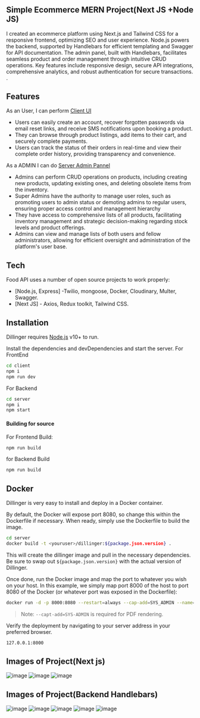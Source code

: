 #
## Simple Ecommerce  MERN Project(Next JS +Node JS)





I created an ecommerce platform using Next.js and Tailwind CSS for a responsive frontend, optimizing SEO and user experience. Node.js powers the backend, supported by Handlebars for efficient templating and Swagger for API documentation. The admin panel, built with Handlebars, facilitates seamless product and order management through intuitive CRUD operations. Key features include responsive design, secure API integrations, comprehensive analytics, and robust authentication for secure transactions. .



## Features
As an User, I can perform [Client UI]([t-poc-1.netlify.app](https://shop-more-fe.netlify.app/))
- Users can easily create an account, recover forgotten passwords via email reset links, and receive SMS notifications upon booking a product.
- They can browse through product listings, add items to their cart, and securely complete payments.
- Users can track the status of their orders in real-time and view their complete order history, providing transparency and convenience.

As a ADMIN I can do [Server Admin Pannel](doc:linking-to-pages#anchor-links)

 - Admins can perform CRUD operations on products, including creating new products, updating existing ones, and deleting obsolete items from the inventory.
 - Super Admins have the authority to manage user roles, such as promoting users to admin status or demoting admins to regular users, ensuring proper access control and management hierarchy
 - They have access to comprehensive lists of all products, facilitating inventory management and strategic decision-making regarding stock levels and product offerings.
 - Admins can view and manage lists of both users and fellow administrators, allowing for efficient oversight and administration of the platform's user base.



## Tech

Food API uses a number of open source projects to work properly:

- [Node.js, Express] -Twilio, mongoose, Docker, Cloudinary, Multer, Swagger.
- [Next JS] - Axios, Redux toolkit, Tailwind CSS.



## Installation

Dillinger requires [Node.js](https://nodejs.org/) v10+ to run.

Install the dependencies and devDependencies and start the server.
For FrontEnd
```sh
cd client 
npm i
npm run dev
```
For Backend
```sh
cd server 
npm i
npm start
```



#### Building for source

For Frontend Build:

```sh
npm run build
```

for Backend Build
```sh
npm run build
```

## Docker

Dillinger is very easy to install and deploy in a Docker container.

By default, the Docker will expose port 8080, so change this within the
Dockerfile if necessary. When ready, simply use the Dockerfile to
build the image.

```sh
cd server
docker build -t <youruser>/dillinger:${package.json.version} .
```

This will create the dillinger image and pull in the necessary dependencies.
Be sure to swap out `${package.json.version}` with the actual
version of Dillinger.

Once done, run the Docker image and map the port to whatever you wish on
your host. In this example, we simply map port 8000 of the host to
port 8080 of the Docker (or whatever port was exposed in the Dockerfile):

```sh
docker run -d -p 8000:8080 --restart=always --cap-add=SYS_ADMIN --name=dillinger <youruser>/dillinger:${package.json.version}
```

> Note: `--capt-add=SYS-ADMIN` is required for PDF rendering.

Verify the deployment by navigating to your server address in
your preferred browser.

```sh
127.0.0.1:8000
```

   [PlGd]: <https://github.com/joemccann/dillinger/tree/master/plugins/googledrive/README.md>
   [PlOd]: <https://github.com/joemccann/dillinger/tree/master/plugins/onedrive/README.md>
   [PlMe]: <https://github.com/joemccann/dillinger/tree/master/plugins/medium/README.md>
   [PlGa]: <https://github.com/RahulHP/dillinger/blob/master/plugins/googleanalytics/README.md>


## Images of Project(Next js)
![image](https://github.com/jmPramod/shop-more/assets/107529743/333018c3-8520-4230-8b68-b83d5e6891cf)
![image](https://github.com/jmPramod/shop-more/assets/107529743/d6d05595-b852-4bed-a901-500ed9e0ff20)
![image](https://github.com/jmPramod/shop-more/assets/107529743/7708cc6a-c84b-46fe-80de-98cecfcb14ec)


   
## Images of Project(Backend Handlebars)

![image](https://github.com/jmPramod/shop-more/assets/107529743/6979c6b4-0edf-4130-bb9f-fe10dc687c7a)
![image](https://github.com/jmPramod/shop-more/assets/107529743/be0a58e3-c10b-485a-aef1-0d276315afcc)
![image](https://github.com/jmPramod/shop-more/assets/107529743/c76b242c-f31a-418c-8807-22adc7193e3d)
![image](https://github.com/jmPramod/shop-more/assets/107529743/ece8823f-fab9-4160-8843-135740ac037e)
![image](https://github.com/jmPramod/shop-more/assets/107529743/40ffbeb0-68e0-46cd-9021-05517fb3797b)

